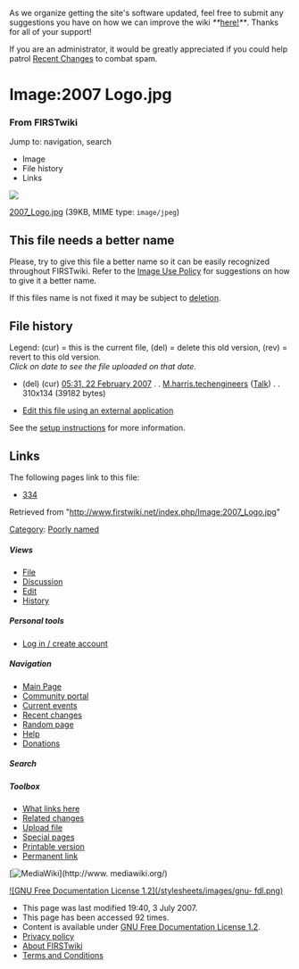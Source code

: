 As we organize getting the site's software updated, feel free to submit any
suggestions you have on how we can improve the wiki
_**_[here!](/index.php/User:Hallry/Suggestions "User:Hallry/Suggestions"
)_**_. Thanks for all of your support!

If you are an administrator, it would be greatly appreciated if you could help
patrol [Recent Changes](/index.php/Special:Recentchanges
"Special:Recentchanges" ) to combat spam.

# Image:2007 Logo.jpg

### From FIRSTwiki

Jump to: navigation, search

  * Image
  * File history
  * Links

![](/media/a/a0/2007_Logo.jpg)

[2007_Logo.jpg](/media/a/a0/2007_Logo.jpg "2007 Logo.jpg" ) (39KB, MIME type:
`image/jpeg`)

This file needs a better name  
---  
Please, try to give this file a better name so it can be easily recognized
throughout FIRSTwiki. Refer to the [Image Use
Policy](/index.php/FIRSTwiki:Image_use_policy "FIRSTwiki:Image use policy" )
for suggestions on how to give it a better name.

If this files name is not fixed it may be subject to
[deletion](/index.php/Category:Candidates_for_speedy_deletion
"Category:Candidates for speedy deletion" ).  
  
## File history

Legend: (cur) = this is the current file, (del) = delete this old version,
(rev) = revert to this old version.  
_Click on date to see the file uploaded on that date_.

  * (del) (cur) [05:31, 22 February 2007](/media/a/a0/2007_Logo.jpg "/media/a/a0/2007 Logo.jpg" ) . . [M.harris.techengineers](/index.php?title=User:M.harris.techengineers&action=edit "User:M.harris.techengineers" ) ([Talk](/index.php?title=User_talk:M.harris.techengineers&action=edit "User talk:M.harris.techengineers" )) . . 310x134 (39182 bytes)
  

  * [Edit this file using an external application](/index.php?title=Image:2007_Logo.jpg&action=edit&externaledit=true&mode=file "Image:2007 Logo.jpg" )

See the [setup
instructions](http://meta.wikimedia.org/wiki/Help:External_editors
"http://meta.wikimedia.org/wiki/Help:External_editors" ) for more information.

## Links

The following pages link to this file:

  * [334](/index.php/334 "334" )

Retrieved from "<http://www.firstwiki.net/index.php/Image:2007_Logo.jpg>"

[Category](/index.php?title=Special:Categories&article=Image%3A2007_Logo.jpg
"Special:Categories" ): [Poorly named](/index.php/Category:Poorly_named
"Category:Poorly named" )

##### Views

  * [File](/index.php/Image:2007_Logo.jpg)
  * [Discussion](/index.php?title=Image_talk:2007_Logo.jpg&action=edit)
  * [Edit](/index.php?title=Image:2007_Logo.jpg&action=edit)
  * [History](/index.php?title=Image:2007_Logo.jpg&action=history)

##### Personal tools

  * [Log in / create account](/index.php?title=Special:Userlogin&returnto=Image:2007_Logo.jpg)

[](/index.php/Main_Page "Main Page" )

##### Navigation

  * [Main Page](/index.php/Main_Page)
  * [Community portal](/index.php/FIRSTwiki:Community_portal)
  * [Current events](/index.php/Current_events)
  * [Recent changes](/index.php/Special:Recentchanges)
  * [Random page](/index.php/Special:Random)
  * [Help](/index.php/FIRSTwiki:Help)
  * [Donations](/index.php/FIRSTwiki:Site_support)

##### Search



##### Toolbox

  * [What links here](/index.php/Special:Whatlinkshere/Image:2007_Logo.jpg)
  * [Related changes](/index.php/Special:Recentchangeslinked/Image:2007_Logo.jpg)
  * [Upload file](/index.php/Special:Upload)
  * [Special pages](/index.php/Special:Specialpages)
  * [Printable version](/index.php?title=Image:2007_Logo.jpg&printable=yes)
  * [Permanent link](/index.php?title=Image:2007_Logo.jpg&oldid=61763)

[![MediaWiki](/skins/common/images/poweredby_mediawiki_88x31.png)](http://www.
mediawiki.org/)

[![GNU Free Documentation License 1.2](/stylesheets/images/gnu-
fdl.png)](http://www.gnu.org/copyleft/fdl.html)

  * This page was last modified 19:40, 3 July 2007.
  * This page has been accessed 92 times.
  * Content is available under [GNU Free Documentation License 1.2](http://www.gnu.org/copyleft/fdl.html "http://www.gnu.org/copyleft/fdl.html" ).
  * [Privacy policy](/index.php/FIRSTwiki:Privacy_policy "FIRSTwiki:Privacy policy" )
  * [About FIRSTwiki](/index.php/FIRSTwiki:About "FIRSTwiki:About" )
  * [Terms and Conditions](/index.php/FIRSTwiki:Terms_and_conditions "FIRSTwiki:Terms and conditions" )

